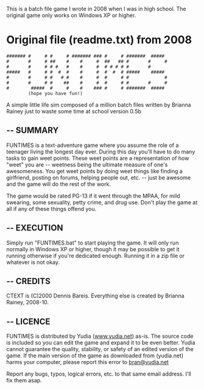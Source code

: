 This is a batch file game I wrote in 2008 when I was in high school. The original game only works on Windows XP or higher.


# Original file (readme.txt) from 2008

    ####### #     # #     # ####### ### #     # #######  #####  
    #       #     # ##    #    #     #  ##   ## #       #     # 
    #       #     # # #   #    #     #  # # # # #       #       
    #####   #     # #  #  #    #     #  #  #  # #####    #####  
    #       #     # #   # #    #     #  #     # #             # 
    #       #     # #    ##    #     #  #     # #       #     # 
    #        #####  #     #    #    ### #     # #######  #####  
            (hope you have fun!)


A simple little life sim composed of a million batch files
written by Brianna Rainey just to waste some time at school
version 0.5b

--
SUMMARY
--
FUNTIMES is a text-adventure game where you assume the role of a teenager living the longest day ever. During this day you'll have to do many tasks to gain weet points. These weet points are a representation of how "weet" you are -- weetness being the ultimate measure of one's awesomeness. You get weet points by doing weet things like finding a girlfriend, posting on forums, helping people out, etc. -- just be awesome and the game will do the rest of the work.

The game would be rated PG-13 if it went through the MPAA, for mild swearing, some sexuality, petty crime, and drug use. Don't play the game at all if any of these things offend you.

--
EXECUTION
--
Simply run "FUNTIMES.bat" to start playing the game. It will only run normally in Windows XP or higher, though it may be possible to get it running otherwise if you're dedicated enough. Running it in a zip file or whatever is not okay.

--
CREDITS
--
CTEXT is (C)2000 Dennis Bareis.
Everything else is created by Brianna Rainey, 2008-10.

--
LICENCE
--
FUNTIMES is distributed by Yudia (www.yudia.net) as-is. The source code is included so you can edit the game and expand it to be even better. Yudia cannot guarantee the quality, stability, or safety of an edited version of the game. If the main version of the game as downloaded from (yudia.net) harms your computer, please report this error to bran@yudia.net

Report any bugs, typos, logical errors, etc. to that same email address. I'll fix them asap.
